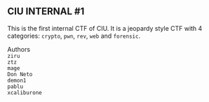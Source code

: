 ## CIU INTERNAL #1<br/>
This is the first internal CTF of CIU. It is a jeopardy style CTF with 4 categories: `crypto`, `pwn`, `rev`, `web` and `forensic`.<br/>

Authors<br/>
`ziru`<br/>
`ztz`<br/>
`mage`<br/>
`Don Neto`<br/>
`demon1`<br/>
`pablu`<br/>
`xcaliburone`<br/>

